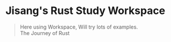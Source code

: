 # Jisang's Rust Study Workspace

> Here using Workspace, Will try lots of examples. <br>
> The Journey of Rust